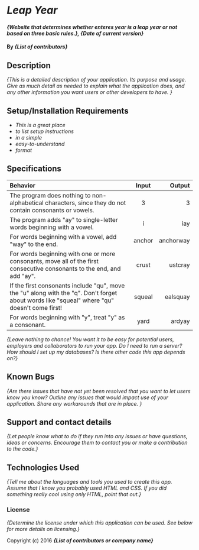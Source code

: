 # _Leap Year_

#### _{Website that determines whether enteres year is a leap year or not based on three basic rules.}, {Date of current version}_

#### By _**{List of contributors}**_

## Description

_{This is a detailed description of your application. Its purpose and usage.  Give as much detail as needed to explain what the application does, and any other information you want users or other developers to have. }_

## Setup/Installation Requirements

* _This is a great place_
* _to list setup instructions_
* _in a simple_
* _easy-to-understand_
* _format_

## Specifications

|   Behavior    |   Input   |   Output    |
|:--------------|:---------:|------------:|
|The program does nothing to non-alphabetical characters, since they do not contain consonants or vowels. |  3 |  3 |
|The program adds "ay" to single-letter words beginning with a vowel.|  i |  iay |
|For words beginning with a vowel, add "way" to the end. | anchor | anchorway |
|For words beginning with one or more consonants, move all of the first consecutive consonants to the end, and add "ay". | crust | ustcray |
|If the first consonants include "qu", move the "u" along with the "q". Don't forget about words like "squeal" where "qu" doesn't come first! | squeal | ealsquay |
|For words beginning with "y", treat "y" as a consonant. | yard |  ardyay |


_{Leave nothing to chance! You want it to be easy for potential users, employers and collaborators to run your app. Do I need to run a server? How should I set up my databases? Is there other code this app depends on?}_

## Known Bugs

_{Are there issues that have not yet been resolved that you want to let users know you know?  Outline any issues that would impact use of your application.  Share any workarounds that are in place. }_

## Support and contact details

_{Let people know what to do if they run into any issues or have questions, ideas or concerns.  Encourage them to contact you or make a contribution to the code.}_

## Technologies Used

_{Tell me about the languages and tools you used to create this app. Assume that I know you probably used HTML and CSS. If you did something really cool using only HTML, point that out.}_

### License

*{Determine the license under which this application can be used.  See below for more details on licensing.}*

Copyright (c) 2016 **_{List of contributors or company name}_**